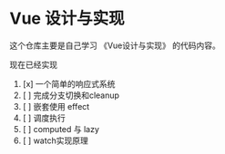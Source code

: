 # Vue 设计与实现

这个仓库主要是自己学习 《Vue设计与实现》 的代码内容。

现在已经实现

1. [x] 一个简单的响应式系统
2. [ ] 完成分支切换和cleanup
3. [ ] 嵌套使用 effect
4. [ ] 调度执行
5. [ ] computed 与 lazy
6. [ ] watch实现原理
